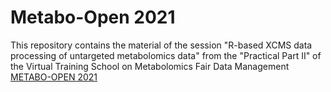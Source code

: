 # Metabo-Open 2021
This repository contains the material of the session "R-based XCMS data processing of untargeted metabolomics data" from the "Practical Part II" of the Virtual Training School on Metabolomics Fair Data Management [METABO-OPEN 2021](https://integrape.eu/event/metabo-open-2021/)
